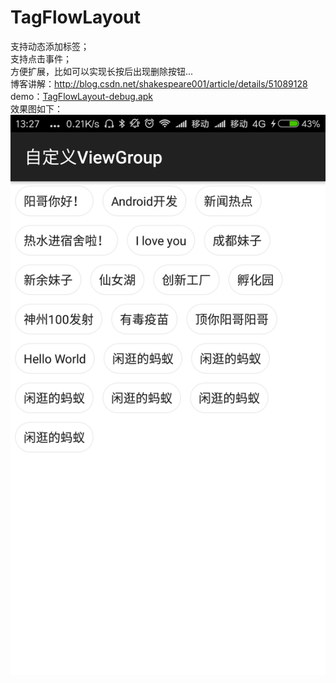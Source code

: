 # TagFlowLayout
支持动态添加标签；<br />
支持点击事件；<br />
方便扩展，比如可以实现长按后出现删除按钮...<br />
博客讲解：http://blog.csdn.net/shakespeare001/article/details/51089128 <br />
demo：[TagFlowLayout-debug.apk](https://github.com/laizony/TagFlowLayout/raw/master/TagFlowLayout-debug.apk) <br />
效果图如下：<br />
![](https://github.com/laizony/TagFlowLayout/blob/master/Screenshot_2017-04-21-13-27-26-130_com.scu.lly.cu.png)

